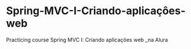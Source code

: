 # Spring-MVC-I-Criando-aplicaçôes-web

Practicing course Spring MVC I: Criando aplicações web _na Alura


